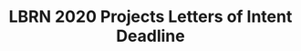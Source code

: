 ---
layout: post
title: LBRN 2020 Projects Letters of Intent Deadline
categories: event
eventDate: September 6, 2019
startTime: 4:30pm
endTime: 4:30pm
link: //LBRN-LOI-2019-08.html
description: LBRN Letters of Intent for Full 2020-2023, Pilot 2020-2021, Shared Instrumentation 2020-2021, Start-up 2020, and Translational 2020-2021 Project/Proposals are Due September 6, 2019.

---